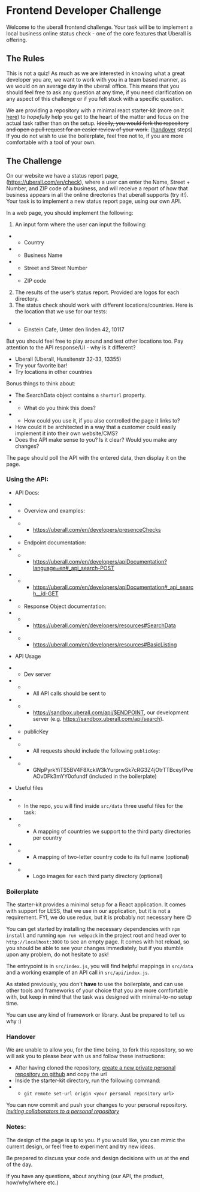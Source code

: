 # Frontend Developer Challenge

Welcome to the uberall frontend challenge. Your task will be to implement a local business online status check - one of the core features that Uberall is offering.

## The Rules

This is not a quiz! As much as we are interested in knowing what a great developer you are, we want to work with you in a team based manner, as we would on an average day in the uberall office. This means that you should feel free to ask any question at any time, if you need clarification on any aspect of this challenge or if you felt stuck with a specific question.

We are providing a repository with a minimal react starter-kit (more on it [here](#boilerplate)) to _hopefully_ help you get to the heart of the matter and focus on the actual task rather than on the setup. ~~Ideally, you would fork the repository and open a pull request for an easier review of your work.~~ ([handover](#handover) steps)  
If you do not wish to use the boilerplate, feel free not to, if you are more comfortable with a tool of your own.

## The Challenge

On our website we have a status report page, (https://uberall.com/en/check), where a user can enter the Name, Street + Number, and ZIP code of a business, and will receive a report of how that business appears in all the online directories that uberall supports (try it!). Your task is to implement a new status report page, using our own API.

In a web page, you should implement the following:

1. An input form where the user can input the following:

- - Country
- - Business Name
- - Street and Street Number
- - ZIP code

2. The results of the user’s status report. Provided are logos for each directory.
3. The status check should work with different locations/countries. Here is the location that we use for our tests: 

- - Einstein Cafe, Unter den linden 42, 10117

But you should feel free to play around and test other locations too. Pay attention to the API response/UI - why is it different?

- Uberall (Uberall, Hussitenstr 32-33, 13355)
- Try your favorite bar!
- Try locations in other countries

Bonus things to think about:

- The SearchData object contains a `shortUrl` property.
- - What do you think this does?
- - How could you use it, if you also controlled the page it links to?
- How could it be architected in a way that a customer could easily implement it into their own website/CMS?
- Does the API make sense to you? Is it clear? Would you make any changes?

The page should poll the API with the entered data, then display it on the page.

### Using the API:

- API Docs:
- - Overview and examples:
- - - https://uberall.com/en/developers/presenceChecks
- - Endpoint documentation:
- - - https://uberall.com/en/developers/apiDocumentation?language=en#_api_search-POST
- - - https://uberall.com/en/developers/apiDocumentation#_api_search__id-GET
- - Response Object documentation:
- - - https://uberall.com/en/developers/resources#SearchData
- - - https://uberall.com/en/developers/resources#BasicListing
- API Usage
- - Dev server
- - - All API calls should be sent to
- - - https://sandbox.uberall.com/api/$ENDPOINT, our development server (e.g. https://sandbox.uberall.com/api/search).
- - publicKey
- - - All requests should include the following `publicKey`:
- - - GNpPyrkYiTS5BV4F8XckW3kYurprwSk7cRG3Z4jOtrTTBceyfPveAOvDFk3mYY0ofundf (included in the boilerplate)

- Useful files
- - In the repo, you will find inside `src/data` three useful files for the task:
- - - A mapping of countries we support to the third party directories per country
- - - A mapping of two-letter country code to its full name (optional)
- - - Logo images for each third party directory (optional)

### Boilerplate

The starter-kit provides a minimal setup for a React application. It comes with support for LESS, that we use in our application, but it is not a requirement. FYI, we do use redux, but it is probably not necessary here 😉

You can get started by installing the necessary dependencies with `npm install` and running `npm run webpack` in the project root and head over to `http://localhost:3000` to see an empty page. It comes with hot reload, so you should be able to see your changes immediately, but if you stumble upon any problem, do not hesitate to ask!

The entrypoint is in `src/index.js`, you will find helpful mappings in `src/data` and a working example of an API call in `src/api/index.js`.

As stated previously, you don't **have** to use the boilerplate, and can use other tools and frameworks of your choice that you are more comfortable with, but keep in mind that the task was designed with minimal-to-no setup time.

You can use any kind of framework or library. Just be prepared to tell us why :)

### Handover

We are unable to allow you, for the time being, to fork this repository, so we will ask you to please bear with us and follow these instructions:

- After having cloned the repository, [create a new private personal repository on github](https://github.com/new) and copy the url
- Inside the starter-kit directory, run the following command:
- - `git remote set-url origin <your personal repository url>`

You can now commit and push your changes to your personal repository.  
[_inviting collaborators to a personal repository_](https://docs.github.com/en/github/setting-up-and-managing-your-github-user-account/inviting-collaborators-to-a-personal-repository)

### Notes:

The design of the page is up to you. If you would like, you can mimic the current design, or feel free to experiment and try new ideas.

Be prepared to discuss your code and design decisions with us at the end of the day.

If you have any questions, about anything (our API, the product, how/why/where etc.)
